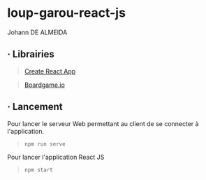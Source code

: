 # loup-garou-react-js

Johann DE ALMEIDA

## · Librairies

> [Create React App](https://create-react-app.dev/)

> [Boardgame.io](https://boardgame.io/)

## · Lancement

Pour lancer le serveur Web permettant au client de se connecter à l'application.

> `npm run serve`

Pour lancer l'application React JS

> `npm start`